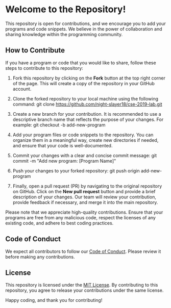 # Welcome to the Repository!

This repository is open for contributions, and we encourage you to add your programs and code snippets. We believe in the power of collaboration and sharing knowledge within the programming community.

## How to Contribute

If you have a program or code that you would like to share, follow these steps to contribute to this repository:

1. Fork this repository by clicking on the **Fork** button at the top right corner of the page. This will create a copy of the repository in your GitHub account.
2. Clone the forked repository to your local machine using the following command: git clone https://github.com/night-slayer18/cse-2019-lab.git
3. Create a new branch for your contribution. It is recommended to use a descriptive branch name that reflects the purpose of your changes. For example: git checkout -b add-new-program
4.  Add your program files or code snippets to the repository. You can organize them in a meaningful way, create new directories if needed, and ensure that your code is well-documented.
5. Commit your changes with a clear and concise commit message: git commit -m "Add new program: [Program Name]"
6. Push your changes to your forked repository: git push origin add-new-program

7. Finally, open a pull request (PR) by navigating to the original repository on GitHub. Click on the **New pull request** button and provide a brief description of your changes. Our team will review your contribution, provide feedback if necessary, and merge it into the main repository.

Please note that we appreciate high-quality contributions. Ensure that your programs are free from any malicious code, respect the licenses of any existing code, and adhere to best coding practices.

## Code of Conduct

We expect all contributors to follow our [Code of Conduct](CODE_OF_CONDUCT.md). Please review it before making any contributions.

## License

This repository is licensed under the [MIT License](LICENSE). By contributing to this repository, you agree to release your contributions under the same license.

Happy coding, and thank you for contributing!







